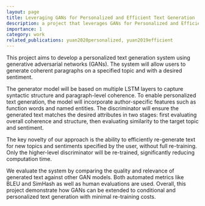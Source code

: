 ```yaml
---
layout: page
title: Leveraging GANs for Personalized and Efficient Text Generation
description: a project that leverages GANs for Personalized and Efficient Text Generation
importance: 1
category: work
related_publications: yuan2020personalized, yuan2019efficient
---
```


This project aims to develop a personalized text generation system using generative adversarial networks (GANs). The system will allow users to generate coherent paragraphs on a specified topic and with a desired sentiment.

The generator model will be based on multiple LSTM layers to capture syntactic structure and paragraph-level coherence. To enable personalized text generation, the model will incorporate author-specific features such as function words and named entities. The discriminator will ensure the generated text matches the desired attributes in two stages: first evaluating overall coherence and structure, then evaluating similarity to the target topic and sentiment.

The key novelty of our approach is the ability to efficiently re-generate text for new topics and sentiments specified by the user, without full re-training. Only the higher-level discriminator will be re-trained, significantly reducing computation time.

We evaluate the system by comparing the quality and relevance of generated text against other GAN models. Both automated metrics like BLEU and SimHash as well as human evaluations are used. Overall, this project demonstrate how GANs can be extended to conditional and personalized text generation with minimal re-training costs.

